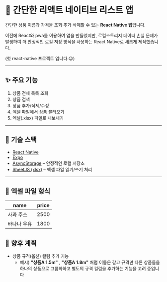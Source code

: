 # 📱 간단한 리액트 네이티브 리스트 앱

간단한 상품 이름과 가격을 조회·추가·삭제할 수 있는 **React Native 앱**입니다.  

이전에 React와 pwa를 이용하여 앱을 만들었지만, 로컬스토리지 데이터 손실 문제가 발생하여 
더 안정적인 로컬 저장 방식을 사용하는 React Native로 새롭게 제작했습니다.

(첫 react-native 프로젝트 입니다.😉)

---

## ✨ 주요 기능

1. 상품 전체 목록 조회
2. 상품 검색
3. 상품 추가/삭제/수정
4. 엑셀 파일에서 상품 불러오기
5. 엑셀(.xlsx) 파일로 내보내기


---

## 🧱 기술 스택

- [React Native](https://reactnative.dev/)
- [Expo](https://expo.dev/)
- [AsyncStorage](https://github.com/react-native-async-storage/async-storage) – 안정적인 로컬 저장소
- [SheetJS (xlsx)](https://sheetjs.com/) – 엑셀 파일 읽기/쓰기 처리

---

## 📁 엑셀 파일 형식

| name         | price |
|--------------|-------|
| 사과 주스      | 2500  |
| 바나나 우유     | 1800  |

## 📌 향후 계획

- 상품 규격(옵션) 컬럼 추가 기능
  - 예시) **"상품A 1.5m"** , **"상품A 1.8m"** 처럼
이름은 같고 규격만 다른 상품들을 하나의 상품으로 그룹화하고
별도의 규격 컬럼을 추가하는 기능을 고려 중입니다
